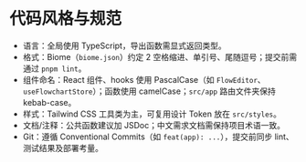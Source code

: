 # 代码风格与规范
- 语言：全局使用 TypeScript，导出函数需显式返回类型。
- 格式：Biome（`biome.json`）约定 2 空格缩进、单引号、尾随逗号；提交前需通过 `pnpm lint`。
- 组件命名：React 组件、hooks 使用 PascalCase（如 `FlowEditor`、`useFlowchartStore`）；函数使用 camelCase；`src/app` 路由文件夹保持 kebab-case。
- 样式：Tailwind CSS 工具类为主，可复用设计 Token 放在 `src/styles`。
- 文档/注释：公共函数建议加 JSDoc；中文需求文档需保持项目术语一致。
- Git：遵循 Conventional Commits（如 `feat(app): ...`），提交前同步 lint、测试结果及部署考量。
